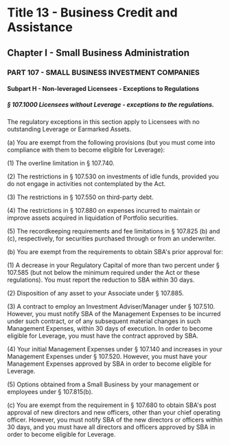 
# Title 13 - Business Credit and Assistance
## Chapter I - Small Business Administration
### PART 107 - SMALL BUSINESS INVESTMENT COMPANIES
#### Subpart H - Non-leveraged Licensees - Exceptions to Regulations
##### § 107.1000 Licensees without Leverage - exceptions to the regulations.

The regulatory exceptions in this section apply to Licensees with no outstanding Leverage or Earmarked Assets.

(a) You are exempt from the following provisions (but you must come into compliance with them to become eligible for Leverage):

(1) The overline limitation in § 107.740.

(2) The restrictions in § 107.530 on investments of idle funds, provided you do not engage in activities not contemplated by the Act.

(3) The restrictions in § 107.550 on third-party debt.

(4) The restrictions in § 107.880 on expenses incurred to maintain or improve assets acquired in liquidation of Portfolio securities.

(5) The recordkeeping requirements and fee limitations in § 107.825 (b) and (c), respectively, for securities purchased through or from an underwriter.

(b) You are exempt from the requirements to obtain SBA's prior approval for:

(1) A decrease in your Regulatory Capital of more than two percent under § 107.585 (but not below the minimum required under the Act or these regulations). You must report the reduction to SBA within 30 days.

(2) Disposition of any asset to your Associate under § 107.885.

(3) A contract to employ an Investment Adviser/Manager under § 107.510. However, you must notify SBA of the Management Expenses to be incurred under such contract, or of any subsequent material changes in such Management Expenses, within 30 days of execution. In order to become eligible for Leverage, you must have the contract approved by SBA.

(4) Your initial Management Expenses under § 107.140 and increases in your Management Expenses under § 107.520. However, you must have your Management Expenses approved by SBA in order to become eligible for Leverage.

(5) Options obtained from a Small Business by your management or employees under § 107.815(b).

(c) You are exempt from the requirement in § 107.680 to obtain SBA's post approval of new directors and new officers, other than your chief operating officer. However, you must notify SBA of the new directors or officers within 30 days, and you must have all directors and officers approved by SBA in order to become eligible for Leverage.
